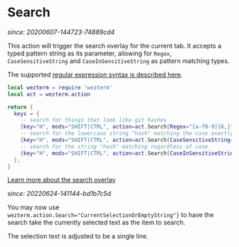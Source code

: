# Search

*since: 20200607-144723-74889cd4*

This action will trigger the search overlay for the current tab.
It accepts a typed pattern string as its parameter, allowing for
`Regex`, `CaseSensitiveString` and `CaseInSensitiveString` as
pattern matching types.

The supported [regular expression syntax is described
here](https://docs.rs/regex/1.3.9/regex/#syntax).


```lua
local wezterm = require 'wezterm'
local act = wezterm.action

return {
  keys = {
    -- search for things that look like git hashes
    {key="H", mods="SHIFT|CTRL", action=act.Search{Regex="[a-f0-9]{6,}"}},
    -- search for the lowercase string "hash" matching the case exactly
    {key="H", mods="SHIFT|CTRL", action=act.Search{CaseSensitiveString="hash"}},
    -- search for the string "hash" matching regardless of case
    {key="H", mods="SHIFT|CTRL", action=act.Search{CaseInSensitiveString="hash"}},
  },
}
```

[Learn more about the search overlay](../../../scrollback.html#searching-the-scrollback)

*since: 20220624-141144-bd1b7c5d*

You may now use `wezterm.action.Search="CurrentSelectionOrEmptyString"}` to have the search take the currently selected text as the item to search.

The selection text is adjusted to be a single line.
